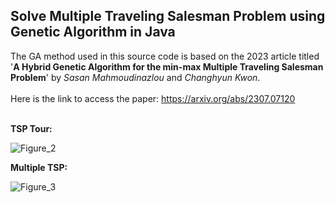 ## Solve Multiple Traveling Salesman Problem using Genetic Algorithm in Java<br/>
The GA method used in this source code is based on the 2023 article titled '**A Hybrid Genetic Algorithm for the min-max Multiple Traveling Salesman Problem**' by *Sasan Mahmoudinazlou* and *Changhyun Kwon*. <br/><br/>
Here is the link to access the paper: https://arxiv.org/abs/2307.07120 <br/><br/>

**TSP Tour:** 

![Figure_2](https://scontent.xx.fbcdn.net/v/t1.15752-9/369480960_6747636605319054_5269253634964379653_n.png?_nc_cat=105&ccb=1-7&_nc_sid=510075&_nc_ohc=KKZ8kamgao8AX-JQInN&_nc_ad=z-m&_nc_cid=0&_nc_ht=scontent.xx&oh=03_AdR7E8ZFvv2yXS4Uha3E0aTe6D9jOFOxhyZgv78DpQ-7cA&oe=658860B9)

**Multiple TSP:**

![Figure_3](https://scontent.xx.fbcdn.net/v/t1.15752-9/376602084_772835554727243_3073980217504839308_n.png?_nc_cat=105&ccb=1-7&_nc_sid=510075&_nc_ohc=LcSvhc2lt00AX-fVJcN&_nc_ad=z-m&_nc_cid=0&_nc_ht=scontent.xx&oh=03_AdSBaPwmzggM8FRlDAfhlmgRgFu-vqqgvTu1IzJe7oNtgQ&oe=6588803D)

